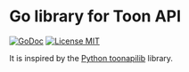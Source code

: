 # Go library for Toon API

[![GoDoc](https://img.shields.io/badge/godoc-reference-blue.svg?style=flat)](https://godoc.org/github.com/hurngchunlee/gotoon)
[![License MIT](https://img.shields.io/badge/license-MIT-lightgrey.svg?style=flat)](https://github.com/hurngchunlee/gotoon/blob/master/LICENSE)

It is inspired by the [Python toonapilib](https://github.com/costastf/toonapilib) library.
